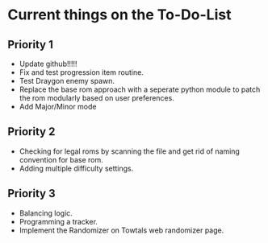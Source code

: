 # Current things on the To-Do-List

## Priority 1
- Update github!!!!!
- Fix and test progression item routine.
- Test Draygon enemy spawn.
- Replace the base rom approach with a seperate python module to patch the rom modularly based on user preferences.
- Add Major/Minor mode

## Priority 2
- Checking for legal roms by scanning the file and get rid of naming convention for base rom.
- Adding multiple difficulty settings.

## Priority 3
- Balancing logic.
- Programming a tracker.
- Implement the Randomizer on Towtals web randomizer page.
